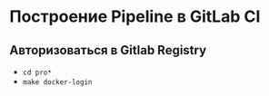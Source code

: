 # Построение Pipeline в GitLab CI

## Авторизоваться в Gitlab Registry
- `cd pro*`
- `make docker-login`
